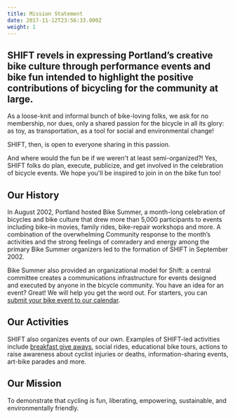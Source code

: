 ```yaml
---
title: Mission Statement
date: 2017-11-12T23:56:33.000Z
weight: 1
---
```


## SHIFT revels in expressing Portland’s creative bike culture through performance events and bike fun intended to highlight the positive contributions of bicycling for the community at large.

As a loose-knit and informal bunch of bike-loving folks, we ask for no membership, nor dues, only a shared passion for the bicycle in all its glory: as toy, as transportation, as a tool for social and environmental change!

SHIFT, then, is open to everyone sharing in this passion.

And where would the fun be if we weren't at least semi-organized?! Yes, SHIFT folks do plan, execute, publicize, and get involved in the celebration of bicycle events. We hope you'll be inspired to join in on the bike fun too!

## Our History

In August 2002, Portland hosted Bike Summer, a month-long celebration of bicycles and bike culture that drew more than 5,000 participants to events including bike-in movies, family rides, bike-repair workshops and more. A combination of the overwhelming Community response to the month’s activities and the strong feelings of comradery and energy among the primary Bike Summer organizers led to the formation of SHIFT in September 2002.

Bike Summer also provided an organizational model for Shift: a central committee creates a communications infrastructure for events designed and executed by anyone in the bicycle community. You have an idea for an event? Great! We will help you get the word out. For starters, you can [submit your bike event to our calendar](http://shift2bikes.org/fun).

## Our Activities

SHIFT also organizes events of our own. Examples of SHIFT-led activities include [breakfast give aways](/pages/bonb.md), social rides, educational bike tours, actions to raise awareness about cyclist injuries or deaths, information-sharing events, art-bike parades and more.

## Our Mission

To demonstrate that cycling is fun, liberating, empowering, sustainable, and environmentally friendly.
